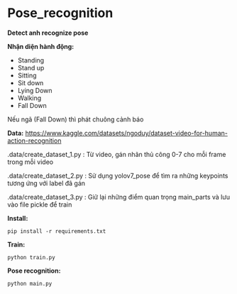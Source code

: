# Pose_recognition
**Detect anh recognize pose**

**Nhận diện hành động:**
+ Standing
+ Stand up
+ Sitting
+ Sit down
+ Lying Down
+ Walking
+ Fall Down

Nếu ngã (Fall Down) thì phát chuông cảnh báo

**Data:**
https://www.kaggle.com/datasets/ngoduy/dataset-video-for-human-action-recognition

.data/create_dataset_1.py : Từ video, gán nhãn thủ công 0-7 cho mỗi frame trong mỗi video

.data/create_dataset_2.py : Sử dụng yolov7_pose để tìm ra những keypoints tương ứng với label đã gán

.data/create_dataset_3.py : Giữ lại những điểm quan trọng main_parts và lưu vào file pickle để train

**Install:**
```
pip install -r requirements.txt
```

**Train:**
```
python train.py
```

**Pose recognition:**
```
python main.py
```


